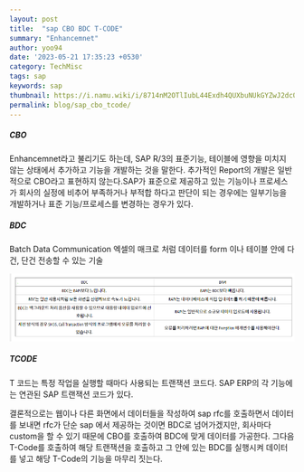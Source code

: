```yaml
---
layout: post
title:  "sap CBO BDC T-CODE"
summary: "Enhancemnet"
author: yoo94
date: '2023-05-21 17:35:23 +0530'
category: TechMisc
tags: sap
keywords: sap
thumbnail: https://i.namu.wiki/i/8714nM2OTlIubL44Exdh4QUXbuNUkGYZwJ2dc0kPkwtjBo85ZgCst0OmlfHM1kvsUNAx6rqjD4j1J7Plv1BgdA.svg
permalink: blog/sap_cbo_tcode/
---
```


##### CBO
Enhancemnet라고 불리기도 하는데, SAP R/3의 표준기능, 테이블에 영향을 미치지 않는 상태에서 추가하고 기능을 개발하는 것을 말한다. 추가적인 Report의 개발은 일반적으로 CBO라고 표현하지 않는다.SAP가 표준으로 제공하고 있는 기능이나 프로세스가 회사의 실정에 비추어 부족하거나 부적합 하다고 판단이 되는 경우에는 일부기능을 개발하거나 표준 기능/프로세스를 변경하는 경우가 있다.

##### BDC
Batch Data Communication 엑셀의 매크로 처럼 데이터를 form 이나 테이블 안에 다건, 단건 전송할 수 있는 기술

<img src="/blog/postImg/Pasted image 20240312130753.png" alt="Pasted image 20240312130753.png" style="max-width:100%;">

##### TCODE
T 코드는 특정 작업을 실행할 때마다 사용되는 트랜잭션 코드다. SAP ERP의 각 기능에는 연관된 SAP 트랜잭션 코드가 있다.

결론적으로는 웹이나 다른 화면에서 데이터들을 작성하여 sap rfc를 호출하면서 데이터를 보내면
rfc가 단순 sap 에서 제공하는 것이면 BDC로 넘어가겠지만, 회사마다 custom을 할 수 있기 때문에 CBO를 호출하여 BDC에 맞게 데이터를 가공한다. 그다음 T-Code를 호출하여 해당 트랜잭션을 호출하고 그 안에 있는 BDC를 실행시켜 데이터를 넣고 해당 T-Code의 기능을 마무리 짓는다.
